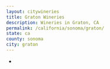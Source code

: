 ```yaml
---
layout: citywineries
title: Graton Wineries
description: Wineries in Graton, CA
permalink: /california/sonoma/graton/
state: ca
county: sonoma
city: graton
---
```

-
